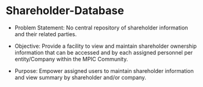 # Shareholder-Database

* Problem Statement:
No central repository of shareholder information and their related parties. 

* Objective:
Provide a facility to view and maintain shareholder ownership information that can be accessed and by each assigned personnel per entity/Company within the MPIC Community.

* Purpose:
Empower assigned users to maintain shareholder information and view summary by shareholder and/or company.


